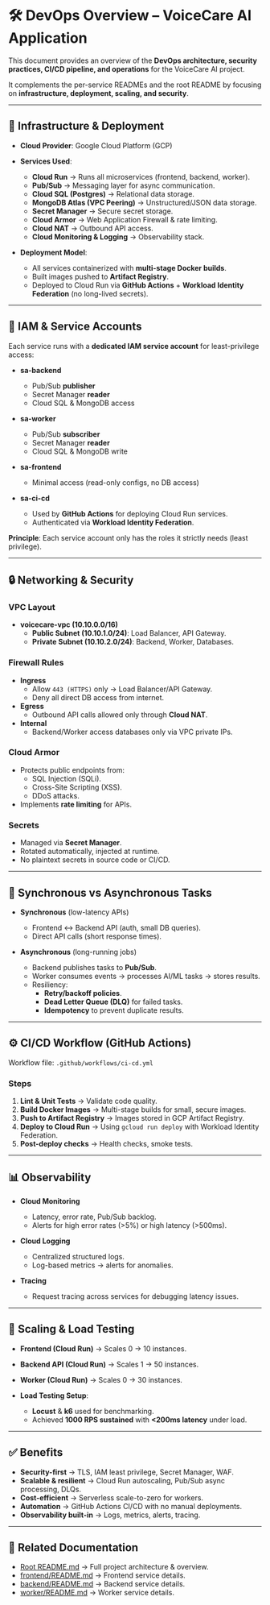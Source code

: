 # 🛠️ DevOps Overview – VoiceCare AI Application

This document provides an overview of the **DevOps architecture, security practices, CI/CD pipeline, and operations** for the VoiceCare AI project.

It complements the per-service READMEs and the root README by focusing on **infrastructure, deployment, scaling, and security**.

---

## 📐 Infrastructure & Deployment

- **Cloud Provider**: Google Cloud Platform (GCP)  
- **Services Used**:
  - **Cloud Run** → Runs all microservices (frontend, backend, worker).  
  - **Pub/Sub** → Messaging layer for async communication.  
  - **Cloud SQL (Postgres)** → Relational data storage.  
  - **MongoDB Atlas (VPC Peering)** → Unstructured/JSON data storage.  
  - **Secret Manager** → Secure secret storage.  
  - **Cloud Armor** → Web Application Firewall & rate limiting.  
  - **Cloud NAT** → Outbound API access.  
  - **Cloud Monitoring & Logging** → Observability stack.  

- **Deployment Model**:
  - All services containerized with **multi-stage Docker builds**.  
  - Built images pushed to **Artifact Registry**.  
  - Deployed to Cloud Run via **GitHub Actions** + **Workload Identity Federation** (no long-lived secrets).  

---

## 🔑 IAM & Service Accounts

Each service runs with a **dedicated IAM service account** for least-privilege access:

- **sa-backend**
  - Pub/Sub **publisher**  
  - Secret Manager **reader**  
  - Cloud SQL & MongoDB access  

- **sa-worker**
  - Pub/Sub **subscriber**  
  - Secret Manager **reader**  
  - Cloud SQL & MongoDB write  

- **sa-frontend**
  - Minimal access (read-only configs, no DB access)  

- **sa-ci-cd**
  - Used by **GitHub Actions** for deploying Cloud Run services.  
  - Authenticated via **Workload Identity Federation**.  

**Principle**: Each service account only has the roles it strictly needs (least privilege).

---

## 🔒 Networking & Security

### VPC Layout
- **voicecare-vpc (10.10.0.0/16)**  
  - **Public Subnet (10.10.1.0/24)**: Load Balancer, API Gateway.  
  - **Private Subnet (10.10.2.0/24)**: Backend, Worker, Databases.  

### Firewall Rules
- **Ingress**
  - Allow `443 (HTTPS)` only → Load Balancer/API Gateway.  
  - Deny all direct DB access from internet.  
- **Egress**
  - Outbound API calls allowed only through **Cloud NAT**.  
- **Internal**
  - Backend/Worker access databases only via VPC private IPs.  

### Cloud Armor
- Protects public endpoints from:
  - SQL Injection (SQLi).  
  - Cross-Site Scripting (XSS).  
  - DDoS attacks.  
- Implements **rate limiting** for APIs.  

### Secrets
- Managed via **Secret Manager**.  
- Rotated automatically, injected at runtime.  
- No plaintext secrets in source code or CI/CD.  

---

## 🔄 Synchronous vs Asynchronous Tasks

- **Synchronous** (low-latency APIs)
  - Frontend ↔ Backend API (auth, small DB queries).  
  - Direct API calls (short response times).  

- **Asynchronous** (long-running jobs)
  - Backend publishes tasks to **Pub/Sub**.  
  - Worker consumes events → processes AI/ML tasks → stores results.  
  - Resiliency:
    - **Retry/backoff policies**.  
    - **Dead Letter Queue (DLQ)** for failed tasks.  
    - **Idempotency** to prevent duplicate results.  

---

## ⚙️ CI/CD Workflow (GitHub Actions)

Workflow file: `.github/workflows/ci-cd.yml`

### Steps
1. **Lint & Unit Tests** → Validate code quality.  
2. **Build Docker Images** → Multi-stage builds for small, secure images.  
3. **Push to Artifact Registry** → Images stored in GCP Artifact Registry.  
4. **Deploy to Cloud Run** → Using `gcloud run deploy` with Workload Identity Federation.  
5. **Post-deploy checks** → Health checks, smoke tests.  

---

## 📊 Observability

- **Cloud Monitoring**
  - Latency, error rate, Pub/Sub backlog.  
  - Alerts for high error rates (>5%) or high latency (>500ms).  

- **Cloud Logging**
  - Centralized structured logs.  
  - Log-based metrics → alerts for anomalies.  

- **Tracing**
  - Request tracing across services for debugging latency issues.  

---

## 🚀 Scaling & Load Testing

- **Frontend (Cloud Run)** → Scales 0 → 10 instances.  
- **Backend API (Cloud Run)** → Scales 1 → 50 instances.  
- **Worker (Cloud Run)** → Scales 0 → 30 instances.  

- **Load Testing Setup**:
  - **Locust** & **k6** used for benchmarking.  
  - Achieved **1000 RPS sustained** with **<200ms latency** under load.  

---

## ✅ Benefits

- **Security-first** → TLS, IAM least privilege, Secret Manager, WAF.  
- **Scalable & resilient** → Cloud Run autoscaling, Pub/Sub async processing, DLQs.  
- **Cost-efficient** → Serverless scale-to-zero for workers.  
- **Automation** → GitHub Actions CI/CD with no manual deployments.  
- **Observability built-in** → Logs, metrics, alerts, tracing.  

---

## 📘 Related Documentation

- [Root README.md](/README.md) → Full project architecture & overview.  
- [frontend/README.md](/frontend/README.md) → Frontend service details.  
- [backend/README.md](/backend/README.md) → Backend service details.  
- [worker/README.md](/worker/README.md) → Worker service details.  
